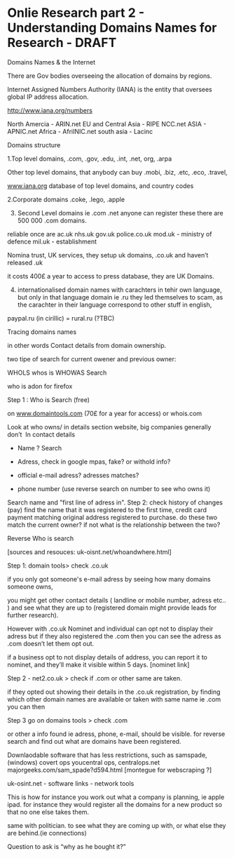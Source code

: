 # Onlie Research part 2 - Understanding Domains Names for Research - DRAFT

 Domains Names & the Internet

There are Gov bodies overseeing the allocation of domains by regions.

Internet Assigned Numbers Authority (IANA) is the entity that oversees global IP address allocation.



http://www.iana.org/numbers

North Amercia - ARIN.net
EU and Central Asia - RIPE NCC.net
ASIA - APNIC.net
Africa - AfriINIC.net south  asia - Lacinc


Domains structure

1.Top level domains,
.com, .gov, .edu, .int, .net, org, .arpa

Other top level domains, that anybody can buy
.mobi, .biz, .etc, .eco, .travel,  


www.iana.org   database of top level domains, and country codes


2.Corporate domains
.coke, .lego, .apple
 

3. Second Level domains
ie .com .net
anyone can register these
there are 500 000 .com domains.

reliable once are
ac.uk
nhs.uk
gov.uk
police.co.uk
mod.uk - ministry of defence
mil.uk - establishment



Nomina trust, UK services,  they setup uk domains, .co.uk and haven’t released .uk

it costs 400£ a year to access to press database, they are UK Domains.


4. internationalised domain names
with carachters in tehir own language,  but only in that language domain ie .ru
they led themselves to scam, as the carachter in their language correspond to other stuff in english,

paypal.ru (in cirillic) = rural.ru (?TBC)


Tracing domains names

in other words Contact details from domain ownership.


two tipe of search for current owener and previous owner:

WHOLS whos is
WHOWAS Search


who is adon for firefox
 

Step 1 : Who is Search (free) 

on www.domaintools.com (70£ for a year for access)  or  whois.com

Look at who owns/ in details section website, big companies generally don’t  In contact details

- Name ? Search

- Adress, check in google mpas, fake? or withold info? 

- official e-mail adress? adresses matches? 

- phone number (use reverse search on number to see who owns it)  


Search name and "first line of adress in".
Step 2: check history of changes (pay)
find the name that it was registered to the first time,
credit card payment matching original address registered to purchase.
do these two match the current owner? if not what is the relationship between the two?


Reverse Who is search

[sources and resouces: uk-oisnt.net/whoandwhere.html]
 

Step 1: domain tools> check .co.uk

if you only got someone's e-mail adress by seeing how many domains someone owns, 

you might get other contact details ( landline or mobile number, adress etc.. ) and see what they are up to (registered domain might provide leads for further research).


However with .co.uk Nominet and individual can opt not to display their adress but if they also registered the .com then you can see the adress as .com doesn’t let them opt out.

if a business opt to not display details of address, you can report it to nominet, and they’ll make it visible within 5 days. [nominet link]


Step 2 -  net2.co.uk > check if .com or other same are taken.

if they opted out showing their details in the .co.uk registration, by finding which other domain names are available or taken with same name ie .com you can then 


Step 3 go on domains tools > check .com 

or other a info found ie adress, phone, e-mail, should be visible.
for reverse search and find out what are domains have been registered.


Downlaodable software that has less restrictions, such as
samspade, (windows)  covert ops
youcentral ops, centralops.net
majorgeeks.com/sam_spade?d594.html
[montegue for webscraping ?]


uk-osint.net - software links - network tools

This is how for instance you work out what a company is planning, ie apple ipad.
for instance they would register all the domains for a new product so that no one else takes them.

same with politician. to see what they are coming up with, or what else they are behind.(ie connections)

Question to ask is “why as he bought it?”

